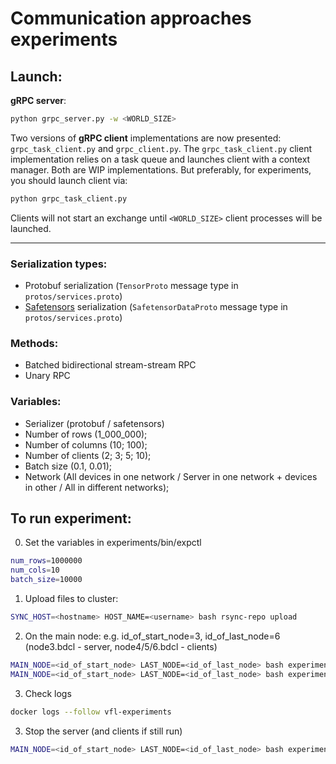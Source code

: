 # Communication approaches experiments

## Launch:
**gRPC server**:
```bash
python grpc_server.py -w <WORLD_SIZE>
```
Two versions of **gRPC client** implementations are now presented:
`grpc_task_client.py` and `grpc_client.py`. 
The `grpc_task_client.py` client implementation relies on a task queue and launches client with a context manager. 
Both are WIP implementations. But preferably, for experiments, you should launch client via:
```bash
python grpc_task_client.py
```
Clients will not start an exchange until `<WORLD_SIZE>` client processes will be launched.

---
### Serialization types:
- Protobuf serialization (`TensorProto` message type in `protos/services.proto`)
- [Safetensors](https://huggingface.co/docs/safetensors/api/torch) serialization (`SafetensorDataProto` message type in `protos/services.proto`)

### Methods:
- Batched bidirectional stream-stream RPC
- Unary RPC 

### Variables:
- Serializer (protobuf / safetensors)
- Number of rows (1_000_000);
- Number of columns (10; 100);
- Number of clients (2; 3; 5; 10);
- Batch size (0.1, 0.01);
- Network (All devices in one network / Server in one network + devices in other / All in different networks);


## To run experiment:
0. Set the variables in experiments/bin/expctl
```bash
num_rows=1000000
num_cols=10
batch_size=10000
```
1. Upload files to cluster:
```bash
SYNC_HOST=<hostname> HOST_NAME=<username> bash rsync-repo upload
```
2. On the main node:
e.g. id_of_start_node=3, id_of_last_node=6 (node3.bdcl - server, node4/5/6.bdcl - clients)

```bash
MAIN_NODE=<id_of_start_node> LAST_NODE=<id_of_last_node> bash experiments/bin/expctl pull-on-nodes
MAIN_NODE=<id_of_start_node> LAST_NODE=<id_of_last_node> bash experiments/bin/expctl run
```

3. Check logs
```bash
docker logs --follow vfl-experiments
```
3. Stop the server (and clients if still run)
```bash
MAIN_NODE=<id_of_start_node> LAST_NODE=<id_of_last_node> bash experiments/bin/expctl halt
```